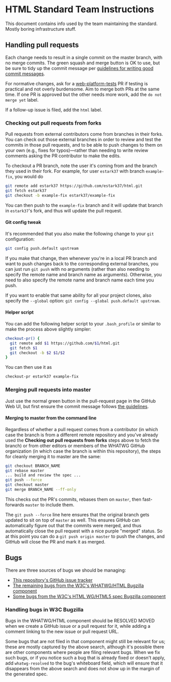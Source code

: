 # HTML Standard Team Instructions

This document contains info used by the team maintaining the standard. Mostly boring infrastructure stuff.

## Handling pull requests

Each change needs to result in a single commit on the master branch, with no merge commits. The green squash and merge button is OK to use, but be sure to tidy up the commit message per [guidelines for writing good commit messages](https://github.com/erlang/otp/wiki/Writing-good-commit-messages).

For normative changes, ask for a [web-platform-tests](https://github.com/w3c/web-platform-tests) PR if testing is practical and not overly burdensome. Aim to merge both PRs at the same time. If one PR is approved but the other needs more work, add the `do not merge yet` label.

If a follow-up issue is filed, add the `html` label.

### Checking out pull requests from forks

Pull requests from external contributors come from branches in their forks. You can check out those external branches in order to review and test the commits in those pull requests, and to be able to push changes to them on your own (e.g., fixes for typos)—rather than needing to write review comments asking the PR contributor to make the edits.

To checkout a PR branch, note the user it's coming from and the branch they used in their fork. For example, for user `estark37` with branch `example-fix`, you would do

```bash
git remote add estark37 https://github.com/estark37/html.git
git fetch estark37
git checkout -b example-fix estark37/example-fix
```

You can then push to the `example-fix` branch and it will update that branch in `estark37`'s fork, and thus will update the pull request.

#### Git config tweak

It's recommended that you also make the following change to your `git` configuration:

```bash
git config push.default upstream
```

If you make that change, then whenever you're in a local PR branch and want to push changes back to the corresponding external branches, you can just run `git push` with no arguments (rather than also needing to specify the remote name and branch name as arguments). Otherwise, you need to also specify the remote name and branch name each time you push.

If you want to enable that same ability for all your project clones, also specify the `--global` option: `git config --global push.default upstream`.

#### Helper script

You can add the following helper script to your `.bash_profile` or similar to make the process above slightly simpler:

```bash
checkout-pr() {
  git remote add $1 https://github.com/$1/html.git
  git fetch $1
  git checkout -b $2 $1/$2
}
```

You can then use it as

```bash
checkout-pr estark37 example-fix
```

### Merging pull requests into master

Just use the normal green button in the pull-request page in the GitHub Web UI, but first ensure the commit message follows [the guidelines](https://github.com/erlang/otp/wiki/Writing-good-commit-messages).

#### Merging to master from the command line

Regardless of whether a pull request comes from a contributor (in which case the branch is from a different remote repository and you've already used the **Checking out pull requests from forks** steps above to fetch the branch) or from other editors or members of the WHATWG GitHub organization (in which case the branch is within this repository), the steps for cleanly merging it to master are the same:

```bash
git checkout BRANCH_NAME
git rebase master
... build and review the spec ...
git push --force
git checkout master
git merge BRANCH_NAME --ff-only
```

This checks out the PR's commits, rebases them on `master`, then fast-forwards `master` to include them.

The `git push --force` line here ensures that the original branch gets updated to sit on top of `master` as well. This ensures GitHub can automatically figure out that the commits were merged, and thus automatically close the pull request with a nice purple "merged" status. So at this point you can do a `git push origin master` to push the changes, and GitHub will close the PR and mark it as merged.

## Bugs

There are three sources of bugs we should be managing:

- [This repository's GitHub issue tracker](https://github.com/whatwg/html/issues)
- [The remaining bugs from the W3C's WHATWG/HTML Bugzilla component](https://www.w3.org/Bugs/Public/buglist.cgi?bug_status=UNCONFIRMED&bug_status=NEW&bug_status=ASSIGNED&bug_status=REOPENED&component=HTML&list_id=59457&product=WHATWG&query_format=advanced&resolution=---)
- [Some bugs from the W3C's HTML WG/HTML5 spec Bugzilla component](https://www.w3.org/Bugs/Public/buglist.cgi?bug_status=UNCONFIRMED&bug_status=NEW&bug_status=ASSIGNED&bug_status=REOPENED&bug_status=RESOLVED&bug_status=VERIFIED&bug_status=CLOSED&component=HTML5%20spec&list_id=64339&longdesc=Bugzilla%20Bug%20Triage&longdesc_type=substring&product=HTML%20WG&query_format=advanced&resolution=---&resolution=FIXED&resolution=NEEDSINFO&resolution=INVALID&resolution=WONTFIX&resolution=LATER&resolution=REMIND&resolution=DUPLICATE&resolution=WORKSFORME&resolution=MOVED&status_whiteboard=whatwg-resolved&status_whiteboard_type=notregexp)

### Handling bugs in W3C Bugzilla

Bugs in the WHATWG/HTML component should be RESOLVED MOVED when we create a GitHub issue or a pull request for it, while adding a comment linking to the new issue or pull request URL.

Some bugs that are not filed in that component might still be relevant for us; these are mostly captured by the above search, although it's possible there are other components where people are filing relevant bugs. When we fix such bugs, or if you notice such a bug that is already fixed or doesn't apply, add `whatwg-resolved` to the bug's whiteboard field, which will ensure that it disappears from the above search and does not show up in the margin of the generated spec.
